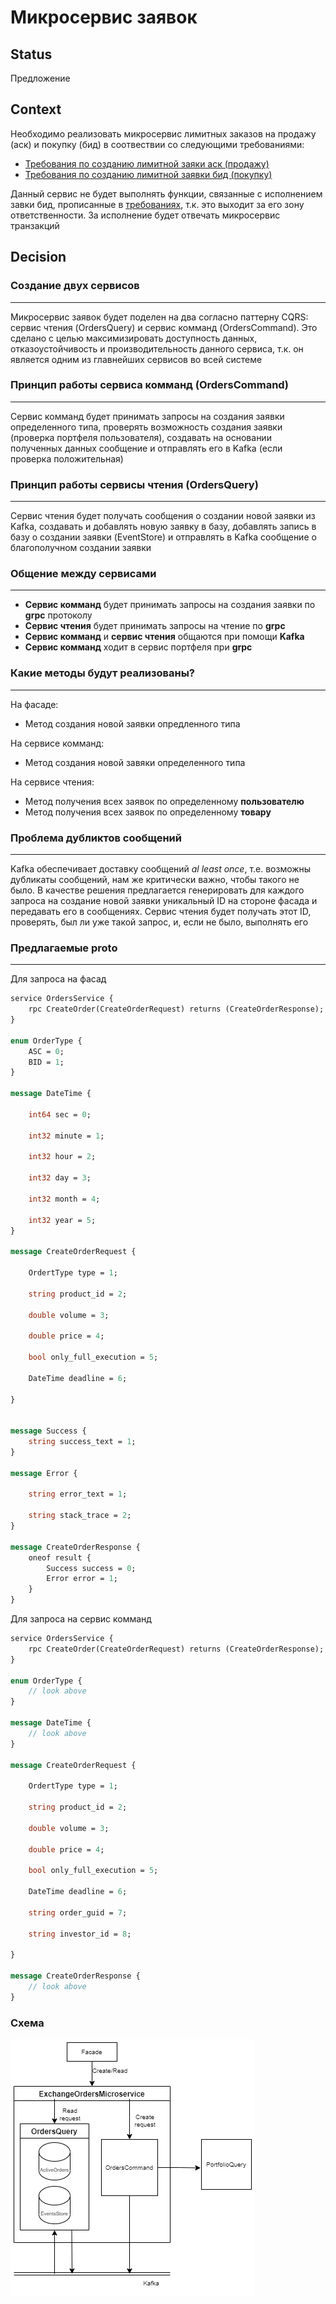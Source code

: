 # Микросервис заявок

## Status

Предложение

## Context

Необходимо реализовать микросервис лимитных заказов на продажу (аск) и покупку (бид) в соотвествии со  следующими требованиями:
+ [Требования по созданию лимитной заяки аск (продажу)](https://docs.google.com/document/d/1e60-ou9c1p_JRWwZ613XFqYKoPQC-Yh2iyGsChzqrhU/edit?pli=1#)
+ [Требования по созданию лимитной заявки бид (покупку)](https://docs.google.com/document/d/1ZkI4wA1G_JldqxuCtSxJlWan9AYKG8fxNPMfGt1NUOU/edit#heading=h.erirw953pvj1)

Данный сервис не будет выполнять функции, связанные с исполнением завки бид, прописанные в [требованиях](https://docs.google.com/document/d/1ZkI4wA1G_JldqxuCtSxJlWan9AYKG8fxNPMfGt1NUOU/edit#heading=h.erirw953pvj1), т.к. это выходит за его зону ответственности. За исполнение будет отвечать микросервис транзакций

## Decision

### <b>Создание двух сервисов</b>
---
Микросервис заявок будет поделен на два согласно паттерну CQRS: сервис чтения (OrdersQuery) и сервис комманд (OrdersCommand). Это сделано с целью максимизировать доступность данных, отказоустойчивость и производительность данного сервиса, т.к. он является одним из главнейших сервисов во всей системе

### <b>Принцип работы сервиса комманд (OrdersCommand)</b>
---
Сервис комманд будет принимать запросы на создания заявки определенного типа, проверять возможность создания заявки (проверка портфеля пользователя), создавать на основании полученных данных сообщение и отправлять его в Kafka (если проверка положительная)

### <b>Принцип работы сервисы чтения (OrdersQuery)</b>
---
Сервис чтения будет получать сообщения о создании новой заявки из Kafka, создавать и добавлять новую заявку в базу, добавлять запись в базу о создании заявки (EventStore) и отправлять в Kafka сообщение о благополучном создании заявки

### <b>Общение между сервисами</b>
---
+ <b>Сервис комманд</b> будет принимать запросы на создания заявки по <b>grpc</b> протоколу
+ <b>Сервис чтения</b> будет принимать запросы на чтение по <b>grpc</b>
+ <b>Сервис комманд</b> и <b>сервис чтения</b> общаются при помощи <b>Kafka</b>
+ <b>Сервис комманд</b> ходит в сервис портфеля при <b>grpc</b>

### <b>Какие методы будут реализованы?</b>
---
На фасаде:  
+ Метод создания новой заявки опредленного типа  

На сервисе комманд:
+ Метод создания новой завяки определенного типа

На сервисе чтения:
+ Метод получения всех заявок по определенному <b>пользователю</b>
+ Метод получения всех заявок по определенному <b>товару</b>

### <b>Проблема дубликтов сообщений</b>
---
Kafka обеспечивает доставку сообщений <i>al least once</i>, т.е. возможны дубликаты сообщений, нам же критически важно, чтобы такого не было. В качестве решения предлагается генерировать для каждого запроса на создание новой заявки уникальный ID на стороне фасада и передавать его в сообщениях. Сервис чтения будет получать этот ID, проверять, был ли уже такой запрос, и, если не было, выполнять его

### <b>Предлагаемые proto</b>
---
Для запроса на фасад
```protobuf
service OrdersService {
    rpc CreateOrder(CreateOrderRequest) returns (CreateOrderResponse);
}

enum OrderType {
    ASC = 0;
    BID = 1;
}

message DateTime {
    
    int64 sec = 0;

    int32 minute = 1;

    int32 hour = 2;

    int32 day = 3;

    int32 month = 4;

    int32 year = 5;
}

message CreateOrderRequest {
    
    OrdertType type = 1;
    
    string product_id = 2;
    
    double volume = 3;
    
    double price = 4;
    
    bool only_full_execution = 5;

    DateTime deadline = 6;

}


message Success {
    string success_text = 1;
}

message Error {
    
    string error_text = 1;

    string stack_trace = 2;
}

message CreateOrderResponse {
    oneof result {
        Success success = 0;
        Error error = 1;
    }
}
```

Для запроса на сервис комманд
```protobuf
service OrdersService {
    rpc CreateOrder(CreateOrderRequest) returns (CreateOrderResponse);
}

enum OrderType {
    // look above
}

message DateTime {
    // look above
}

message CreateOrderRequest {
    
    OrdertType type = 1;
    
    string product_id = 2;
    
    double volume = 3;
    
    double price = 4;
    
    bool only_full_execution = 5;

    DateTime deadline = 6;

    string order_guid = 7;

    string investor_id = 8;

}

message CreateOrderResponse {
    // look above
}
```

### <b>Схема</b>
![architecture schema](ShemasImg/OrdersMicroserviceShema.png)